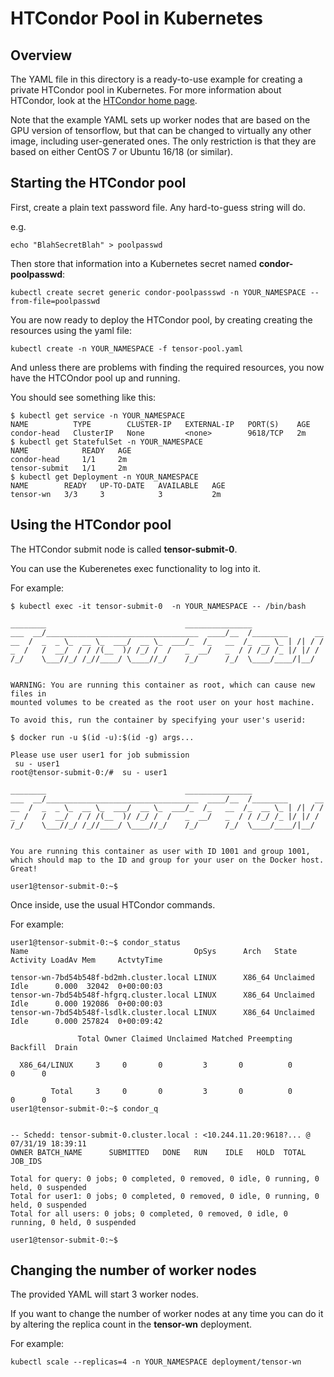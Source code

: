 # HTCondor Pool in Kubernetes

## Overview

The YAML file in this directory is a ready-to-use example for creating a private HTCondor pool in Kubernetes.
For more information about HTCondor, look at the [HTCondor home page](https://research.cs.wisc.edu/htcondor/).

Note that the example YAML sets up worker nodes that are based on the GPU version of tensorflow,
but that can be changed to virtually any other image, including user-generated ones.
The only restriction is that they are based on either CentOS 7 or Ubuntu 16/18 (or similar). 

## Starting the HTCondor pool

First, create a plain text password file.
Any hard-to-guess string will do.

e.g.
```
echo "BlahSecretBlah" > poolpasswd
```

Then store that information into a Kubernetes secret named **condor-poolpasswd**:
```
kubectl create secret generic condor-poolpassswd -n YOUR_NAMESPACE --from-file=poolpasswd
```

You are now ready to deploy the HTCondor pool, by creating creating the resources using the yaml file:
```
kubectl create -n YOUR_NAMESPACE -f tensor-pool.yaml
```

And unless there are problems with finding the required resources, you now have the HTCOndor pool up and running.

You should see something like this:
```
$ kubectl get service -n YOUR_NAMESPACE
NAME          TYPE        CLUSTER-IP   EXTERNAL-IP   PORT(S)    AGE
condor-head   ClusterIP   None         <none>        9618/TCP   2m
$ kubectl get StatefulSet -n YOUR_NAMESPACE
NAME            READY   AGE
condor-head     1/1     2m
tensor-submit   1/1     2m
$ kubectl get Deployment -n YOUR_NAMESPACE
NAME        READY   UP-TO-DATE   AVAILABLE   AGE
tensor-wn   3/3     3            3           2m
```

## Using the HTCondor pool

The HTCondor submit node is called **tensor-submit-0**. 

You can use the Kuberenetes exec functionality to log into it. 


For example:
```
$ kubectl exec -it tensor-submit-0  -n YOUR_NAMESPACE -- /bin/bash

________                               _______________                
___  __/__________________________________  ____/__  /________      __
__  /  _  _ \_  __ \_  ___/  __ \_  ___/_  /_   __  /_  __ \_ | /| / /
_  /   /  __/  / / /(__  )/ /_/ /  /   _  __/   _  / / /_/ /_ |/ |/ / 
/_/    \___//_/ /_//____/ \____//_/    /_/      /_/  \____/____/|__/


WARNING: You are running this container as root, which can cause new files in
mounted volumes to be created as the root user on your host machine.

To avoid this, run the container by specifying your user's userid:

$ docker run -u $(id -u):$(id -g) args...

Please use user user1 for job submission
 su - user1
root@tensor-submit-0:/#  su - user1

________                               _______________                
___  __/__________________________________  ____/__  /________      __
__  /  _  _ \_  __ \_  ___/  __ \_  ___/_  /_   __  /_  __ \_ | /| / /
_  /   /  __/  / / /(__  )/ /_/ /  /   _  __/   _  / / /_/ /_ |/ |/ / 
/_/    \___//_/ /_//____/ \____//_/    /_/      /_/  \____/____/|__/


You are running this container as user with ID 1001 and group 1001,
which should map to the ID and group for your user on the Docker host. Great!

user1@tensor-submit-0:~$ 
```

Once inside, use the usual HTCondor commands.

For example:
```
user1@tensor-submit-0:~$ condor_status
Name                                     OpSys      Arch   State     Activity LoadAv Mem     ActvtyTime

tensor-wn-7bd54b548f-bd2mh.cluster.local LINUX      X86_64 Unclaimed Idle      0.000  32042  0+00:00:03
tensor-wn-7bd54b548f-hfgrq.cluster.local LINUX      X86_64 Unclaimed Idle      0.000 192086  0+00:00:03
tensor-wn-7bd54b548f-lsdlk.cluster.local LINUX      X86_64 Unclaimed Idle      0.000 257824  0+00:09:42

               Total Owner Claimed Unclaimed Matched Preempting Backfill  Drain

  X86_64/LINUX     3     0       0         3       0          0        0      0

         Total     3     0       0         3       0          0        0      0
user1@tensor-submit-0:~$ condor_q


-- Schedd: tensor-submit-0.cluster.local : <10.244.11.20:9618?... @ 07/31/19 18:39:11
OWNER BATCH_NAME      SUBMITTED   DONE   RUN    IDLE   HOLD  TOTAL JOB_IDS

Total for query: 0 jobs; 0 completed, 0 removed, 0 idle, 0 running, 0 held, 0 suspended 
Total for user1: 0 jobs; 0 completed, 0 removed, 0 idle, 0 running, 0 held, 0 suspended 
Total for all users: 0 jobs; 0 completed, 0 removed, 0 idle, 0 running, 0 held, 0 suspended

user1@tensor-submit-0:~$ 
```

## Changing the number of worker nodes

The provided YAML will start 3 worker nodes.

If you want to change the number of worker nodes at any time you can do it by altering the replica count in the **tensor-wn** deployment. 

For example:
```
kubectl scale --replicas=4 -n YOUR_NAMESPACE deployment/tensor-wn
```


